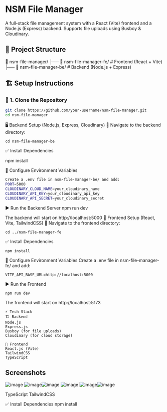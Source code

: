 # NSM File Manager

A full-stack file management system with a React (Vite) frontend and a Node.js (Express) backend. Supports file uploads using Busboy & Cloudinary.

## 🚀 Project Structure
📂 nsm-file-manager/
├── 📁 nsm-file-manager-fe/   # Frontend (React + Vite)
├── 📁 nsm-file-manager-be/   # Backend (Node.js + Express)


## 🏗️ Setup Instructions

### 🔹 1. Clone the Repository

```sh
git clone https://github.com/your-username/nsm-file-manager.git
cd nsm-file-manager
```


🖥️ Backend Setup (Node.js, Express, Cloudinary)
📌 Navigate to the backend directory:
```
cd nsm-file-manager-be
```
✅ Install Dependencies

npm install

🔧 Configure Environment Variables
```sh
Create a .env file in nsm-file-manager-be/ and add:
PORT=5000
CLOUDINARY_CLOUD_NAME=your_cloudinary_name
CLOUDINARY_API_KEY=your_cloudinary_api_key
CLOUDINARY_API_SECRET=your_cloudinary_secret
```
▶️ Run the Backend Server
npm run dev

The backend will start on http://localhost:5000
🎨 Frontend Setup (React, Vite, TailwindCSS)
📌 Navigate to the frontend directory:
```
cd ../nsm-file-manager-fe
```

✅ Install Dependencies
```
npm install
```

🔧 Configure Environment Variables
Create a .env file in nsm-file-manager-fe/ and add:

```
VITE_API_BASE_URL=http://localhost:5000
```

▶️ Run the Frontend

```
npm run dev
```
The frontend will start on http://localhost:5173
```
⚡ Tech Stack
🏗️ Backend
Node.js
Express.js
Busboy (for file uploads)
Cloudinary (for cloud storage)
```

```
🎨 Frontend
React.js (Vite)
TailwindCSS
TypeScript
```

## Screenshots
![image](https://github.com/user-attachments/assets/0baad5ec-aa1a-4e8b-8312-f28872983fa6)
![image](https://github.com/user-attachments/assets/d902aa7d-5cd4-4aec-987c-45fec1c48283)![image](https://github.com/user-attachments/assets/941619ac-8391-42a2-a08f-cef39e4a803e)
![image](https://github.com/user-attachments/assets/d5951d07-2788-4566-99b7-128cc53ea084)
![image](https://github.com/user-attachments/assets/38484445-df0f-4664-b6b2-495ac56ede0e)![image](https://github.com/user-attachments/assets/64565a73-3c63-4e97-8fa9-a75ba4f3eb80)


TypeScript
TailwindCSS

✅ Install Dependencies
npm install

